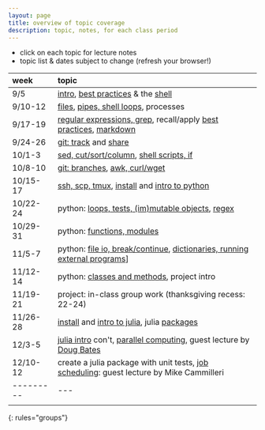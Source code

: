```yaml
---
layout: page
title: overview of topic coverage
description: topic, notes, for each class period
---
```


- click on each topic for lecture notes
- topic list & dates subject to change (refresh your browser!)

| week    | topic |
|:--------|:------|
| 9/5     | [intro](notes0906.html), [best practices](notes0906-bestpractices.html) & the [shell](notes0906-intro-shell.html) |
| 9/10-12 | [files](notes0908.html), [pipes, shell loops](notes0915.html), processes |
| 9/17-19 | [regular expressions, grep](notes0922.html), recall/apply [best practices](notes0906-bestpractices.html), [markdown](notes0922-markdown.html) |
| 9/24-26 | [git: track](notes0927.html) and [share](notes0929.html) |
| 10/1-3  | [sed, cut/sort/column](notes1004.html), [shell scripts, if](notes1006.html) |
| 10/8-10 | [git: branches](notes1011.html), [awk, curl/wget](notes1013.html) |
| 10/15-17| [ssh, scp, tmux](notes1018.html), [install](pythoninstallation.html) and [intro to python](notes1020.html)  |
| 10/22-24| python: [loops, tests, (im)mutable objects](notes1025.html), [regex](notes1027.html) |
| 10/29-31| python: [functions, modules](notes1101.html) |
| 11/5-7  | python: [file io, break/continue](notes1108.html), [dictionaries, running external programs](notes1115.html)] |
| 11/12-14| python: [classes and methods](notes1117.html), project intro |
| 11/19-21| project: in-class group work (thanksgiving recess: 22-24)|
| 11/26-28| [install](juliainstallation.html) and [intro to julia](notes1206.html), julia [packages](notes1206-juliapackages.html) |
| 12/3-5  | [julia intro](notes1208.html) con't, [parallel computing](notes1209.html), guest lecture by [Doug Bates](https://github.com/dmbates) |
| 12/10-12| create a julia package with unit tests, <!-- profiling, --> [job scheduling](notes1215.html): guest lecture by Mike Cammilleri |
|---------|---|
|         |   |
{: rules="groups"}
